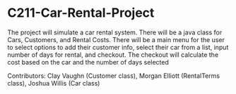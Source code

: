 # C211-Car-Rental-Project

The project will simulate a car rental system.  There will be a java class for Cars, Customers, and Rental Costs.  There will be a main menu for the user to select options to add their customer info, select their car from a list, input number of days for rental,
and checkout.  The checkout will calculate the cost based on the car and the number of days selected

Contributors:
Clay Vaughn (Customer class),
Morgan Elliott (RentalTerms class),
Joshua Willis (Car class)
